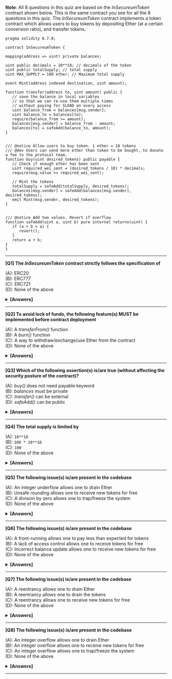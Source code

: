 **Note**: All 8 questions in this quiz are based on the _InSecureumToken_ contract shown below. This is the same contract you see for all the 8 questions in this quiz. The _InSecureumToken_ contract implements a token contract which allows users to buy tokens by depositing Ether (at a certain conversion ratio), and transfer tokens.
```solidity
pragma solidity 0.7.0;

contract InSecureumToken {

mapping(address => uint) private balances;

uint public decimals = 10**18; // decimals of the token
uint public totalSupply; // total supply
uint MAX_SUPPLY = 100 ether; // Maximum total supply

event Mint(address indexed destination, uint amount);

function transfer(address to, uint amount) public {
   // save the balance in local variables
   // so that we can re-use them multiple times
   // without paying for SLOAD on every access
   uint balance_from = balances[msg.sender];
   uint balance_to = balances[to];
   require(balance_from >= amount);
   balances[msg.sender] = balance_from - amount;
   balances[to] = safeAdd(balance_to, amount);
}


/// @notice Allow users to buy token. 1 ether = 10 tokens
/// @dev Users can send more ether than token to be bought, to donate a fee to the protocol team.
function buy(uint desired_tokens) public payable {
   // Check if enough ether has been sent
   uint required_wei_sent = (desired_tokens / 10) * decimals;
   require(msg.value >= required_wei_sent);

   // Mint the tokens
   totalSupply = safeAdd(totalSupply, desired_tokens);
   balances[msg.sender] = safeAdd(balances[msg.sender], desired_tokens);
   emit Mint(msg.sender, desired_tokens);
}


/// @notice Add two values. Revert if overflow
function safeAdd(uint a, uint b) pure internal returns(uint) {
   if (a + b < a) {
      revert();
   }
   return a + b;
}
}
```

---

**[Q1] The _InSecureumToken_ contract strictly follows the specification of**  

(A): ERC20  
(B): ERC777  
(C): ERC721  
(D): None of the above  

<details><summary><b>[Answers]</b></summary><b>
D
</b></details> 

---

**[Q2] To avoid lock of funds, the following feature(s) MUST be implemented before contract deployment**  

(A): A _transferFrom()_ function  
(B): A _burn()_ function  
(C): A way to withdraw/exchange/use Ether from the contract  
(D): None of the above  

<details><summary><b>[Answers]</b></summary><b>
C
</b></details>  

---

**[Q3] Which of the following assertion(s) is/are true (without affecting the security posture of the contract)?**  

(A): _buy()_ does not need payable keyword  
(B): _balances_ must be private  
(C): _transfer()_ can be external  
(D): _safeAdd()_ can be public  

<details><summary><b>[Answers]</b></summary><b>
C,D
</b></details>

---

**[Q4] The total supply is limited by**  

(A): `10**18`  
(B): `100 * 10**18`  
(C): `100`  
(D): None of the above  

<details><summary><b>[Answers]</b></summary><b>
D
</b></details>  

---

**[Q5] The following issue(s) is/are present in the codebase**  

(A): An integer underflow allows one to drain Ether  
(B): Unsafe rounding allows one to receive new tokens for free  
(C): A division by zero allows one to trap/freeze the system  
(D): None of the above  

<details><summary><b>[Answers]</b></summary><b>
B
</b></details>  

---

**[Q6] The following issue(s) is/are present in the codebase**  

(A): A front-running allows one to pay less than expected for tokens  
(B): A lack of access control allows one to receive tokens for free  
(C): Incorrect balance update allows one to receive new tokens for free  
(D): None of the above  

<details><summary><b>[Answers]</b></summary><b>
C
</b></details>

---

**[Q7] The following issue(s) is/are present in the codebase**  

(A): A reentrancy allows one to drain Ether  
(B): A reentrancy allows one to drain the tokens  
(C): A reentrancy allows one to receive new tokens for free  
(D): None of the above  

<details><summary><b>[Answers]</b></summary><b>
D
</b></details>  

---

**[Q8] The following issue(s) is/are present in the codebase**  

(A): An integer overflow allows one to drain Ether  
(B): An integer overflow allows one to receive new tokens for free  
(C): An integer overflow allows one to trap/freeze the system  
(D): None of the above  

<details><summary><b>[Answers]</b></summary><b>
D or B or C or B,C
</b></details>  

---
